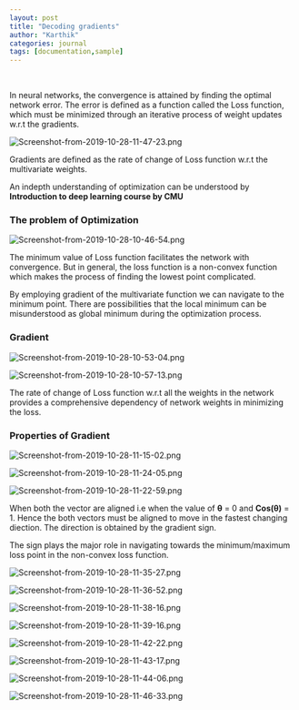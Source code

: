 ```yaml
---
layout: post
title: "Decoding gradients"
author: "Karthik"
categories: journal
tags: [documentation,sample]
---
```



<br>




In neural networks, the convergence is attained by finding the optimal network error. The error is defined as a function called the Loss function, which must be minimized through an iterative process of weight updates w.r.t the gradients.

![Screenshot-from-2019-10-28-11-47-23.png](https://i.postimg.cc/rwsrKvyv/Screenshot-from-2019-10-28-11-47-23.png)

Gradients are defined as the rate of change of Loss function w.r.t the multivariate weights. 

An indepth understanding of optimization can be understood by **Introduction to deep learning course by CMU**


### The problem of Optimization

![Screenshot-from-2019-10-28-10-46-54.png](https://i.postimg.cc/nzNMN5YD/Screenshot-from-2019-10-28-10-46-54.png)

The minimum value of Loss function facilitates the network with convergence. But in general, the loss function is a non-convex function which makes the process of finding the lowest point complicated.  

By employing gradient of the multivariate function we can navigate to the minimum point. There are possibilities that the local minimum can be misunderstood as global minimum during the optimization process. 
  
### Gradient 

![Screenshot-from-2019-10-28-10-53-04.png](https://i.postimg.cc/F15dkqY4/Screenshot-from-2019-10-28-10-53-04.png)

![Screenshot-from-2019-10-28-10-57-13.png](https://i.postimg.cc/43brDh6b/Screenshot-from-2019-10-28-10-57-13.png)

The rate of change of Loss function w.r.t all the weights in the network provides a comprehensive dependency of network weights in minimizing the loss. 

### Properties of Gradient

![Screenshot-from-2019-10-28-11-15-02.png](https://i.postimg.cc/zBLTL4Jd/Screenshot-from-2019-10-28-11-15-02.png)


![Screenshot-from-2019-10-28-11-24-05.png](https://i.postimg.cc/cL9mrRRL/Screenshot-from-2019-10-28-11-24-05.png)

![Screenshot-from-2019-10-28-11-22-59.png](https://i.postimg.cc/zfvxjtzh/Screenshot-from-2019-10-28-11-22-59.png)

When both the vector are aligned i.e when the value of **θ** = 0 and **Cos(θ)** = 1.  Hence the both vectors must be aligned to move in the fastest changing diection. The direction is obtained by the gradient sign.

The sign plays the major role in navigating towards the minimum/maximum loss point in the non-convex loss function. 

![Screenshot-from-2019-10-28-11-35-27.png](https://i.postimg.cc/Jn4HJvRw/Screenshot-from-2019-10-28-11-35-27.png)
 

![Screenshot-from-2019-10-28-11-36-52.png](https://i.postimg.cc/s281QXHW/Screenshot-from-2019-10-28-11-36-52.png)


![Screenshot-from-2019-10-28-11-38-16.png](https://i.postimg.cc/zXJDfKDM/Screenshot-from-2019-10-28-11-38-16.png)


![Screenshot-from-2019-10-28-11-39-16.png](https://i.postimg.cc/52DM8C1f/Screenshot-from-2019-10-28-11-39-16.png)

![Screenshot-from-2019-10-28-11-42-22.png](https://i.postimg.cc/fyyHH8jp/Screenshot-from-2019-10-28-11-42-22.png)


![Screenshot-from-2019-10-28-11-43-17.png](https://i.postimg.cc/dt7HrS0T/Screenshot-from-2019-10-28-11-43-17.png)

![Screenshot-from-2019-10-28-11-44-06.png](https://i.postimg.cc/3JD1d4LX/Screenshot-from-2019-10-28-11-44-06.png)


![Screenshot-from-2019-10-28-11-46-33.png](https://i.postimg.cc/qBKQ76D8/Screenshot-from-2019-10-28-11-46-33.png)

